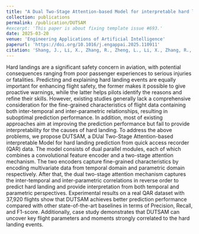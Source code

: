```yaml
---
title: "A Dual Two-Stage Attention-based Model for interpretable hard landing prediction from flight data"
collection: publications
permalink: /publication/DUTSAM
#excerpt: 'This paper is about fixing template issue #693.'
date: 2025-03-20
venue: 'Engineering Applications of Artificial Intelligence'
paperurl: 'https://doi.org/10.1016/j.engappai.2025.110911'
citation: 'Shang, J., Li, X., Zhang, R., Zheng, L., Li, X., Zhang, R., ... & Sun, H. (2025). A Dual Two-Stage Attention-based Model for interpretable hard landing prediction from flight data. Engineering Applications of Artificial Intelligence, 154, 110911.'
---
```


Hard landings are a significant safety concern in aviation, with potential consequences ranging from poor passenger experiences to serious injuries or fatalities. Predicting and explaining hard landing events are equally important for enhancing flight safety, the former makes it possible to give proactive warnings, while the latter helps pilots identify the reasons and refine their skills. However, existing studies generally lack a comprehensive consideration for the fine-grained characteristics of flight data containing both inter-temporal and inter-parametric relationships, resulting in suboptimal prediction performance. In addition, most of existing approaches aim at improving the prediction performance but fail to provide interpretability for the causes of hard landing. To address the above problems, we propose DUTSAM, a DUal Two-Stage Attention-based interpretable Model for hard landing prediction from quick access recorder (QAR) data. The model consists of dual parallel modules, each of which combines a convolutional feature encoder and a two-stage attention mechanism. The two encoders capture fine-grained characteristics by encoding multivariate data from temporal domain and parametric domain respectively. After that, the dual two-stage attention mechanism captures the inter-temporal and inter-parametric correlations in reverse order to predict hard landing and provide interpretation from both temporal and parametric perspectives. Experimental results on a real QAR dataset with 37,920 flights show that DUTSAM achieves better prediction performance compared with other state-of-the-art baselines in terms of Precision, Recall, and F1-score. Additionally, case study demonstrates that DUTSAM can uncover key flight parameters and moments strongly correlated to the hard landing events.
